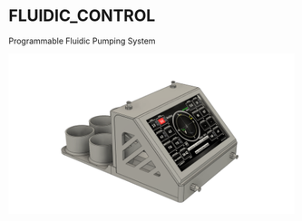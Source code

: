 # FLUIDIC_CONTROL
Programmable Fluidic Pumping System 

![picture](https://github.com/GabStP13rr3/FLUIDIC_CONTROL/blob/main/Prototype.png) 


